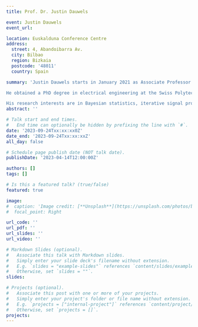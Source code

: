```yaml
---
title: Prof. Dr. Justin Dauwels

event: Justin Dauwels
event_url: 

location: Euskalduna Conference Centre
address:
  street: 4, Abandoibarra Av.
  city: Bilbao
  region: Bizkaia
  postcode: '48011'
  country: Spain

summary: 'Justin Dauwels starts in January 2021 as Associate Professor at TU Delft. Prior to this, he was Associate Professor with the School of Electrical & Electronic Engineering at Nanyang Technological University (NTU), Singapore.

He obtained a PhD degree in electrical engineering at the Swiss Polytechnical Institute of Technology (ETH) in Zurich in December 2005. Next, in 2006-2007 he was a postdoc at the RIKEN Brain Science Institute, Japan (Prof. Shun-ichi Amari and Prof. Andrzej Cichocki), and a research scientist during 2008-2010 in the Stochastic Systems Group (SSG)at the Massachusetts Institute of Technology (MIT), led by Prof. Alan Willsky. He joined NTU in 2010.

His research interests are in Bayesian statistics, iterative signal processing, computational neuroscience and perception error modeling for autonomous driving.'
abstract: ''

# Talk start and end times.
#   End time can optionally be hidden by prefixing the line with `#`.
date: '2023-09-24Txx:xx:xx0Z'
date_end: '2023-09-24Txx:xx:xxZ'
all_day: false

# Schedule page publish date (NOT talk date).
publishDate: '2023-04-14T12:00:00Z'

authors: []
tags: []

# Is this a featured talk? (true/false)
featured: true

image:
#  caption: 'Image credit: [**Unsplash**](https://unsplash.com/photos/bzdhc5b3Bxs)'
#  focal_point: Right

url_code: ''
url_pdf: ''
url_slides: ''
url_video: ''

# Markdown Slides (optional).
#   Associate this talk with Markdown slides.
#   Simply enter your slide deck's filename without extension.
#   E.g. `slides = "example-slides"` references `content/slides/example-slides.md`.
#   Otherwise, set `slides = ""`.
slides:

# Projects (optional).
#   Associate this post with one or more of your projects.
#   Simply enter your project's folder or file name without extension.
#   E.g. `projects = ["internal-project"]` references `content/project/deep-learning/index.md`.
#   Otherwise, set `projects = []`.
projects:
---
```

